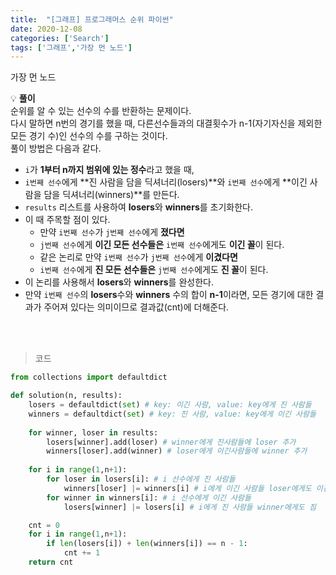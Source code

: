 ```yaml
---
title:  "[그래프] 프로그래머스 순위 파이썬"
date: 2020-12-08
categories: ['Search']
tags: ['그래프','가장 먼 노드']
---
```


가장 먼 노드
<br>

:bulb: **풀이**<br>
순위를 알 수 있는 선수의 수를 반환하는 문제이다.<br>
다시 말하면 n번의 경기를 했을 때, 다른선수들과의 대결횟수가 n-1(자기자신을 제외한 모든 경기 수)인 선수의 수를 구하는 것이다. <br>
풀이 방법은 다음과 같다.<br>
 
- `i`가 **1부터 n까지 범위에 있는 정수**라고 했을 때, 
- `i번째 선수`에게 **진 사람을 담을 딕셔너리(losers)**와 `i번째 선수`에게 **이긴 사람을 담을 딕셔너리(winners)**를 만든다.
- `results` 리스트를 사용하여 **losers**와 **winners**를 초기화한다.
- 이 때 주목할 점이 있다.
   - 만약 `i번째 선수`가 `j번째 선수`에게 **졌다면**
   - `j번째 선수`에게 **이긴 모든 선수들은** `i번째 선수`에게도 **이긴 꼴**이 된다. 
   - 같은 논리로 만약 `i번째 선수`가 `j번째 선수`에게 **이겼다면**
   - `i번째 선수`에게 **진 모든 선수들은** `j번째 선수`에게도 **진 꼴**이 된다.
- 이 논리를 사용해서 **losers**와 **winners**를 완성한다.
- 만약 `i번째 선수`의 **losers**수와 **winners** 수의 합이 **n-1**이라면, 모든 경기에 대한 결과가 주어져 있다는 의미이므로 결과값(cnt)에 더해준다.


<br>
<br>

> 코드


```python
from collections import defaultdict

def solution(n, results):
    losers = defaultdict(set) # key: 이긴 사람, value: key에게 진 사람들
    winners = defaultdict(set) # key: 진 사람, value: key에게 이긴 사람들
    
    for winner, loser in results:
        losers[winner].add(loser) # winner에게 진사람들에 loser 추가
        winners[loser].add(winner) # loser에게 이긴사람들에 winner 추가
    
    for i in range(1,n+1):
        for loser in losers[i]: # i 선수에게 진 사람들
            winners[loser] |= winners[i] # i에게 이긴 사람들 loser에게도 이김           
        for winner in winners[i]: # i 선수에게 이긴 사람들
            losers[winner] |= losers[i] # i에게 진 사람들 winner에게도 짐

    cnt = 0
    for i in range(1,n+1):
        if len(losers[i]) + len(winners[i]) == n - 1:
            cnt += 1
    return cnt
```

<br><br>